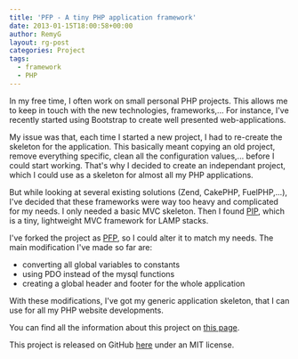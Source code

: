```yaml
---
title: 'PFP - A tiny PHP application framework'
date: 2013-01-15T18:00:58+00:00
author: RemyG
layout: rg-post
categories: Project
tags:
  - framework
  - PHP
---
```


In my free time, I often work on small personal PHP projects. This allows me to keep in touch with the new technologies, frameworks,... For instance, I've recently started using Bootstrap to create well presented web-applications.

My issue was that, each time I started a new project, I had to re-create the skeleton for the application. This basically meant copying an old project, remove everything specific, clean all the configuration values,... before I could start working. That's why I decided to create an independant project, which I could use as a skeleton for almost all my PHP applications.

<!--more-->

But while looking at several existing solutions (Zend, CakePHP, FuelPHP,...), I've decided that these frameworks were way too heavy and complicated for my needs. I only needed a basic MVC skeleton. Then I found [PIP](https://github.com/gilbitron), which is a tiny, lightweight MVC framework for LAMP stacks.

I've forked the project as [PFP](https://github.com/RemyG/PFP), so I could alter it to match my needs. The main modification I've made so far are:

* converting all global variables to constants
* using PDO instead of the mysql functions
* creating a global header and footer for the whole application

With these modifications, I've got my generic application skeleton, that I can use for all my PHP website developments.

You can find all the information about this project on [this page](https://remyg.github.io/PFP/).

This project is released on GitHub [here](https://github.com/RemyG/PFP) under an MIT license.
